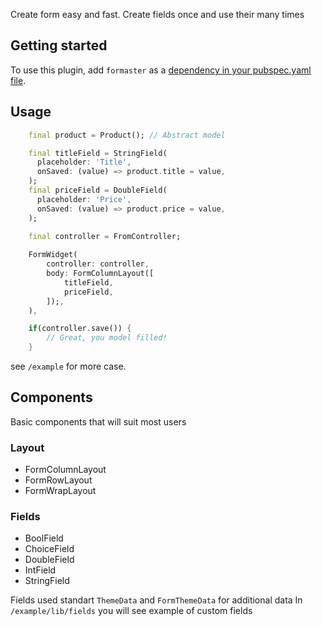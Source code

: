 Create form easy and fast. Create fields once and use their many times

## Getting started
To use this plugin, add `formaster` as a [dependency in your pubspec.yaml file](https://flutter.dev/platform-plugins/).

## Usage
```dart
    final product = Product(); // Abstract model

    final titleField = StringField(
      placeholder: 'Title',
      onSaved: (value) => product.title = value,
    );
    final priceField = DoubleField(
      placeholder: 'Price',
      onSaved: (value) => product.price = value,
    );

    final controller = FromController;
    
    FormWidget(
        controller: controller,
        body: FormColumnLayout([
            titleField,
            priceField,
        ]);,
    ),

    if(controller.save()) {
        // Great, you model filled!
    }

```

see `/example` for more case.

## Components 
Basic components that will suit most users

### Layout
- FormColumnLayout
- FormRowLayout
- FormWrapLayout

### Fields
- BoolField
- ChoiceField
- DoubleField
- IntField
- StringField

Fields used standart `ThemeData` and `FormThemeData` for additional data
In `/example/lib/fields` you will see example of custom fields